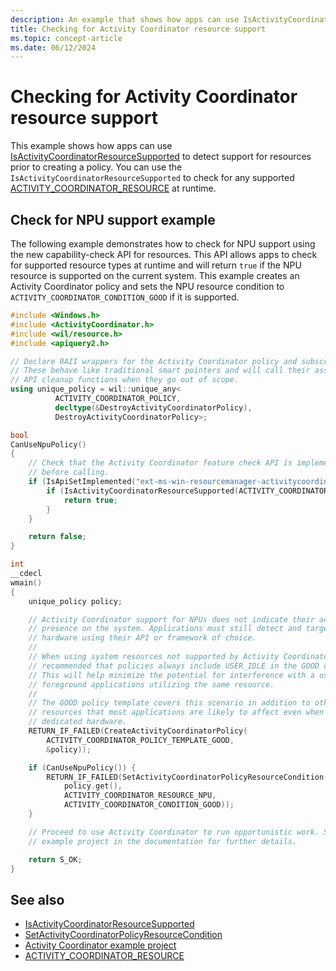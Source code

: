 ```yaml
---
description: An example that shows how apps can use IsActivityCoordinatorResourceSupported to detect support for resources.
title: Checking for Activity Coordinator resource support
ms.topic: concept-article
ms.date: 06/12/2024
---
```


# Checking for Activity Coordinator resource support

This example shows how apps can use [IsActivityCoordinatorResourceSupported](/windows/win32/api/activitycoordinator/nf-activitycoordinator-isactivitycoordinatorresourcesupported) to detect support for resources prior to creating a policy. You can use the `IsActivityCoordinatorResourceSupported` to check for any supported [ACTIVITY_COORDINATOR_RESOURCE](/windows/win32/api/activitycoordinatortypes/ne-activitycoordinatortypes-activity_coordinator_resource) at runtime.

## Check for NPU support example

The following example demonstrates how to check for NPU support using the new capability-check API for resources. This API allows apps to check for supported resource types at runtime and will return `true` if the NPU resource is supported on the current system. This example creates an Activity Coordinator policy and sets the NPU resource condition to `ACTIVITY_COORDINATOR_CONDITION_GOOD` if it is supported.

```cpp
#include <Windows.h>
#include <ActivityCoordinator.h>
#include <wil/resource.h>
#include <apiquery2.h>

// Declare RAII wrappers for the Activity Coordinator policy and subscription.
// These behave like traditional smart pointers and will call their associated
// API cleanup functions when they go out of scope.
using unique_policy = wil::unique_any<
          ACTIVITY_COORDINATOR_POLICY,
          decltype(&DestroyActivityCoordinatorPolicy),
          DestroyActivityCoordinatorPolicy>;

bool
CanUseNpuPolicy()
{
    // Check that the Activity Coordinator feature check API is implemented
    // before calling.
    if (IsApiSetImplemented("ext-ms-win-resourcemanager-activitycoordinator-l1-1-1")) {
        if (IsActivityCoordinatorResourceSupported(ACTIVITY_COORDINATOR_RESOURCE_NPU)) {
            return true;
        }
    }

    return false;
}

int
__cdecl
wmain()
{
    unique_policy policy;

    // Activity Coordinator support for NPUs does not indicate their actual
    // presence on the system. Applications must still detect and target desired
    // hardware using their API or framework of choice.
    //
    // When using system resources not supported by Activity Coordinator, it is
    // recommended that policies always include USER_IDLE in the GOOD condition.
    // This will help minimize the potential for interference with a user's
    // foreground applications utilizing the same resource.
    //
    // The GOOD policy template covers this scenario in addition to other
    // resources that most applications are likely to affect even when targeting
    // dedicated hardware.
    RETURN_IF_FAILED(CreateActivityCoordinatorPolicy(
        ACTIVITY_COORDINATOR_POLICY_TEMPLATE_GOOD,
        &policy));

    if (CanUseNpuPolicy()) {
        RETURN_IF_FAILED(SetActivityCoordinatorPolicyResourceCondition(
            policy.get(),
            ACTIVITY_COORDINATOR_RESOURCE_NPU,
            ACTIVITY_COORDINATOR_CONDITION_GOOD));
    }

    // Proceed to use Activity Coordinator to run opportunistic work. See the
    // example project in the documentation for further details.

    return S_OK;
}
```

## See also

- [IsActivityCoordinatorResourceSupported](/windows/win32/api/activitycoordinator/nf-activitycoordinator-isactivitycoordinatorresourcesupported)
- [SetActivityCoordinatorPolicyResourceCondition](/windows/win32/api/activitycoordinator/nf-activitycoordinator-setactivitycoordinatorpolicyresourcecondition)
- [Activity Coordinator example project](activity-coordinator-example-project.md)
- [ACTIVITY_COORDINATOR_RESOURCE](/windows/win32/api/activitycoordinatortypes/ne-activitycoordinatortypes-activity_coordinator_resource)
